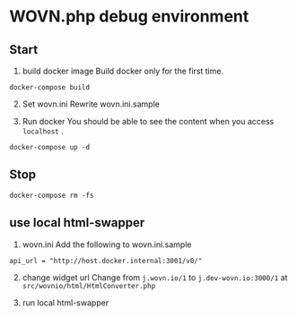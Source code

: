 # WOVN.php debug environment

## Start
1. build docker image
Build docker only for the first time.
```
docker-compose build
```

2. Set wovn.ini
Rewrite wovn.ini.sample

3. Run docker
You should be able to see the content when you access `localhost` .
```
docker-compose up -d
```

## Stop
```
docker-compose rm -fs
```

## use local html-swapper
1. wovn.ini
Add the following to wovn.ini.sample
```
api_url = "http://host.docker.internal:3001/v0/"
```

2. change widget url
Change from `j.wovn.io/1` to `j.dev-wovn.io:3000/1` at `src/wovnio/html/HtmlConverter.php`

3. run local html-swapper
